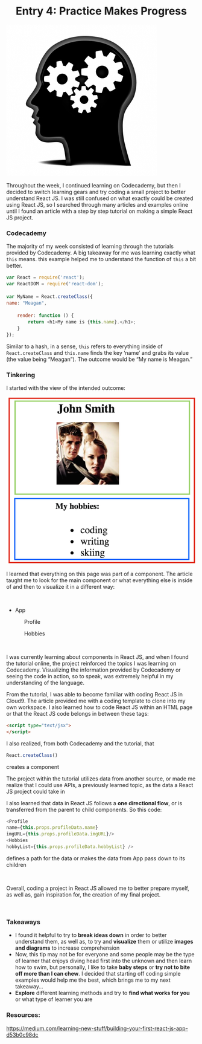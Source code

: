 # <center>Entry 4: Practice Makes Progress</center>
<img src="../entries/images/brain.jpg"/>
<p>Throughout the week, I continued learning on Codecademy, but then I decided to switch learning gears and try coding a small project to better understand React JS. I was still confused on what exactly could be created using React JS, so I searched through many articles and examples online until I found an article with a step by step tutorial on making a simple React JS project. </p>
<h3>Codecademy</h3>
<p>The majority of my week consisted of learning through the tutorials provided by Codecademy. 
A big takeaway for me was learning exactly what <code>this</code> means. 
this example helped me to understand the function of <code>this</code> a bit better.</p>

```javascript
var React = require('react');
var ReactDOM = require('react-dom');

var MyName = React.createClass({
name: "Meagan",

  	render: function () {
    	return <h1>My name is {this.name}.</h1>;
  	}
});
```
<p>Similar to a hash, in a sense, <code>this</code> refers to everything inside 
of <code>React.createClass</code> and <code>this.name</code> finds the key ‘name’ and grabs its value 
(the value being “Meagan”). The outcome would be “My name is Meagan.”</p>

<h3>Tinkering</h3>
<p>I started with the view of the intended outcome:</p>
<img src="../entries/images/project.png"style="height:100px, width: 200px;" />
<p>I learned that everything on this page was part of a component. The article taught me to look for the main component or what everything else is inside of and then to visualize it in a different way:</p>
<br>
<ul>
<li>App</li>
    <ul>Profile</ul>
	<ul>Hobbies</ul>
</ul>
<br>

<p>I was currently learning about components in React JS, and when I found the tutorial online, the project reinforced the topics I was learning on Codecademy. Visualizing the information provided by Codecademy or seeing the code in action, so to speak, was extremely helpful in my understanding of the language. </p>

<p>From the tutorial, I was able to become familiar with coding React JS in Cloud9. The article provided me with a coding template to clone into my own workspace. I also learned how to code React JS within an HTML page or that the React JS code belongs in between these tags:</p>

```html
<script type="text/jsx">
</script>

```


<p>I also realized, from both Codecademy and the tutorial, that</p>

```javascript
React.createClass()
```
<p>creates a component</p>

<p>The project within the tutorial utilizes data from another source, or made me realize that I could use APIs, a previously learned topic, as the data a React JS project could take in </p>

<p>I also learned that data in React JS follows a <b>one directional flow</b>, or is transferred from the parent to child components. So this code:</p>

```javascript
<Profile
name={this.props.profileData.name} 
imgURL={this.props.profileData.imgURL}/>
<Hobbies
hobbyList={this.props.profileData.hobbyList} />
```

<p>defines a path for the data or makes the data from App pass down to its children</p>

<br>
<p>Overall, coding a project in React JS allowed me to better prepare myself, as well as, gain inspiration for, the creation of my final project. </p>
<br>

### <strong>Takeaways</strong>

<ul>
<li>I found it helpful to try to <b>break ideas down</b> in order to better understand them, as well as, to try and <b>visualize</b> them or utilize <b>images and diagrams</b> to increase comprehension</li>

<li>Now, this tip may not be for everyone and some people may be the type of learner that enjoys diving head first into the unknown and then learn how to swim, but personally, I like to take <b>baby steps</b> or <b>try not to bite off more than I can chew</b>. I decided that starting off coding simple examples would help me the best, which brings me to my next takeaway…</li>

<li><b>Explore</b> different learning methods and try to <b>find what works for you</b> or what type of learner you are</li>

</ul>

### <strong>Resources:</strong>
https://medium.com/learning-new-stuff/building-your-first-react-js-app-d53b0c98dc